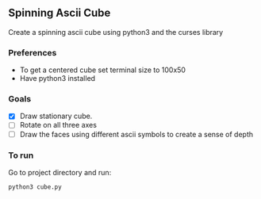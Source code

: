 ## Spinning Ascii Cube
Create a spinning ascii cube using python3 and the curses library

### Preferences
- To get a centered cube set terminal size to 100x50
- Have python3 installed

### Goals
- [x] Draw stationary cube.
- [ ] Rotate on all three axes
- [ ] Draw the faces using different ascii symbols to create a sense of depth

### To run
Go to project directory and run:
```sh
python3 cube.py
```
